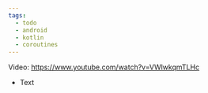 ```yaml
---
tags:
  - todo
  - android
  - kotlin
  - coroutines
---
```

Video: https://www.youtube.com/watch?v=VWlwkqmTLHc
- Text
